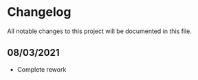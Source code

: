 # Changelog

All notable changes to this project will be documented in this file.

## 08/03/2021

- Complete rework
